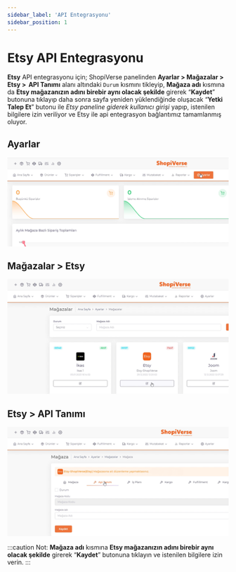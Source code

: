 ```yaml
---
sidebar_label: 'API Entegrasyonu'
sidebar_position: 1
---
```



# Etsy API Entegrasyonu

**Etsy** API entegrasyonu için; ShopiVerse panelinden **Ayarlar > Mağazalar > Etsy >  API Tanımı** alanı altındaki `Durum` kısmını tikleyip, **Mağaza adı** kısmına da **Etsy mağazanızın adını birebir aynı olacak şekilde** girerek “**Kaydet**” butonuna tıklayıp daha sonra sayfa yeniden yüklendiğinde oluşacak “**Yetki Talep Et**” butonu ile *Etsy paneline giderek kullanıcı girişi* yapıp, istenilen bilgilere izin veriliyor ve Etsy ile api entegrasyon bağlantımız tamamlanmış oluyor. 

## Ayarlar
![Ayarlar](../etsy/img/svayarlar.png)

 
## Mağazalar > Etsy
![Etsy](../etsy/img/svetsy.png)

## Etsy > API Tanımı
![EtsyAPI](../etsy/img/svetsyapi.png)


:::caution
Not: **Mağaza adı** kısmına **Etsy mağazanızın adını birebir aynı olacak şekilde** girerek “**Kaydet**” butonuna tıklayın ve istenilen bilgilere izin verin.
:::